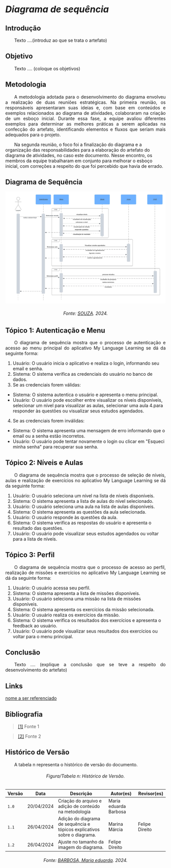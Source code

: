 # ***Diagrama de sequência***

## **Introdução**
<p align="justify">
&emsp;&emsp;Texto ....(introduz ao que se trata o artefato)
</p>

## **Objetivo**
<p align="justify">
&emsp;&emsp;Texto .... (coloque os objetivos)
</p>

## **Metodologia**
<p align="justify">
&emsp;&emsp;A metodologia adotada para o desenvolvimento do diagrama envolveu a realização de duas reuniões estratégicas. Na primeira reunião, os responsáveis apresentaram suas ideias e, com base em conteúdos e exemplos relacionados ao diagrama de atividades, colaboraram na criação de um esboço inicial. Durante essa fase, a equipe avaliou diferentes exemplos para determinar as melhores práticas a serem aplicadas na confecção do artefato, identificando elementos e fluxos que seriam mais adequados para o projeto.

&emsp;&emsp;Na segunda reunião, o foco foi a finalização do diagrama e a organização das responsabilidades para a elaboração do artefato do diagrama de atividades, no caso este documento. Nesse encontro, os membros da equipe trabalharam em conjunto para melhorar o esboço inicial, com correções a respeito do que foi percebido que havia de errado. 
</p>

## **Diagrama de Sequência**
![Sequencia1](../img/diagrama_sequencial.jpeg)<h6 align="center">Fonte: <a href="https://github.com/The-Boss-Nina">SOUZA</a>. 2024.</h6>
</p>

## **Tópico 1: Autenticação e Menu**
<p align="justify">
&emsp;&emsp;O diagrama de sequência mostra que o processo de autenticação e acesso ao menu principal do aplicativo My Language Learning se dá da seguinte forma:

1. Usuário: O usuário inicia o aplicativo e realiza o login, informando seu email e senha.
2. Sistema: O sistema verifica as credenciais do usuário no banco de dados.
3. Se as credenciais forem válidas:
- Sistema: O sistema autentica o usuário e apresenta o menu principal.
- Usuário: O usuário pode escolher entre visualizar os níveis disponíveis, selecionar um nível para visualizar as aulas, selecionar uma aula 4.para responder às questões ou visualizar seus estudos agendados.
4. Se as credenciais forem inválidas:
- Sistema: O sistema apresenta uma mensagem de erro informando que o email ou a senha estão incorretos.
- Usuário: O usuário pode tentar novamente o login ou clicar em "Esqueci minha senha" para recuperar sua senha.
</p>

## **Tópico 2: Níveis e Aulas**
<p align="justify">
&emsp;&emsp;O diagrama de sequência mostra que o processo de seleção de níveis, aulas e realização de exercícios no aplicativo My Language Learning se dá da seguinte forma:

1. Usuário: O usuário seleciona um nível na lista de níveis disponíveis.
2. Sistema: O sistema apresenta a lista de aulas do nível selecionado.
3. Usuário: O usuário seleciona uma aula na lista de aulas disponíveis.
4. Sistema: O sistema apresenta as questões da aula selecionada.
5. Usuário: O usuário responde às questões da aula.
6. Sistema: O sistema verifica as respostas do usuário e apresenta o resultado das questões.
7. Usuário: O usuário pode visualizar seus estudos agendados ou voltar para a lista de níveis.
</p>

## **Tópico 3: Perfil**
<p align="justify">
&emsp;&emsp;O diagrama de sequência mostra que o processo de acesso ao perfil, realização de missões e exercícios no aplicativo My Language Learning se dá da seguinte forma:

1. Usuário: O usuário acessa seu perfil.
2. Sistema: O sistema apresenta a lista de missões disponíveis.
3. Usuário: O usuário seleciona uma missão na lista de missões disponíveis.
4. Sistema: O sistema apresenta os exercícios da missão selecionada.
5. Usuário: O usuário realiza os exercícios da missão.
6. Sistema: O sistema verifica os resultados dos exercícios e apresenta o feedback ao usuário.
7. Usuário: O usuário pode visualizar seus resultados dos exercícios ou voltar para o menu principal.
</p>

## **Conclusão**
<p align="justify">
&emsp;&emsp;Texto .... (explique a conclusão que se teve a respeito do desenvolvimento do artefato)
</p>

## **Links**
<p align="justify">
<a href="link de referência">nome a ser referenciado</a>
</p>

## **Bibliografia**
> <a href="https://Link_da_fonte">[1]</a> Fonte 1

> <a href="https://Link_da_fonte">[2]</a> Fonte 2

## **Histórico de Versão**
<p align="justify">
&emsp;&emsp;A tabela n representa o histórico de versão do documento.
</p>

<h6 align="center">Figura/Tabela n: Histórico de Versão.</h6>
<div align="center">

| Versão | Data      | Descrição                                   | Autor(es) | Revisor(es) |
| ------ | --------- | ------------------------------------------- | --------- | ---------- |
| `1.0`  | 20/04/2024| Criação do arquivo e adição de conteúdo na metodologia  | Maria eduarda Barbosa     |       |
| `1.1`  | 26/04/2024| Adição do diagrama de sequência e tópicos explicativos sobre o diagrama.      | Marina Márcia     |   Felipe Direito    |
| `1.2`  | 26/04/2024| Ajuste no tamanho da imagem do diagrama.      | Felipe Direito     |       |
</div>
<h6 align="center">Fonte: <a href="https://github.com/Madu01">BARBOSA, Maria eduarda</a>. 2024.</h6>
